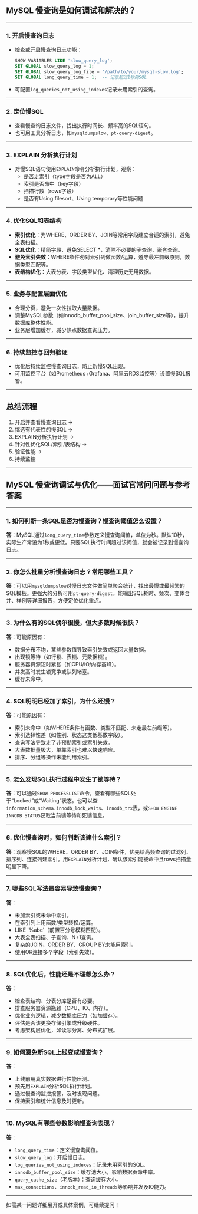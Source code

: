 ## MySQL 慢查询是如何调试和解决的？

---

### 1. 开启慢查询日志

- 检查或开启慢查询日志功能：
  ```sql
  SHOW VARIABLES LIKE 'slow_query_log';
  SET GLOBAL slow_query_log = 1;
  SET GLOBAL slow_query_log_file = '/path/to/your/mysql-slow.log';
  SET GLOBAL long_query_time = 1;  -- 记录超过1秒的SQL
  ```
- 可配置`log_queries_not_using_indexes`记录未用索引的查询。

---

### 2. 定位慢SQL

- 查看慢查询日志文件，找出执行时间长、频率高的SQL语句。
- 也可用工具分析日志，如`mysqldumpslow`、`pt-query-digest`。

---

### 3. EXPLAIN 分析执行计划

- 对慢SQL语句使用`EXPLAIN`命令分析执行计划，观察：
  - 是否走索引（type字段是否为ALL）
  - 索引是否命中（key字段）
  - 扫描行数（rows字段）
  - 是否有Using filesort、Using temporary等性能问题

---

### 4. 优化SQL和表结构

- **索引优化**：为WHERE、ORDER BY、JOIN等常用字段建立合适的索引，避免全表扫描。
- **SQL优化**：精简字段、避免SELECT *，消除不必要的子查询、嵌套查询。
- **避免索引失效**：WHERE条件勿对索引列做函数/运算，遵守最左前缀原则，数据类型匹配等。
- **表结构优化**：大表分表、字段类型优化、清理历史无用数据。

---

### 5. 业务与配置层面优化

- 合理分页，避免一次性拉取大量数据。
- 调整MySQL参数（如innodb_buffer_pool_size、join_buffer_size等），提升数据库整体性能。
- 业务层增加缓存，减少热点数据查询压力。

---

### 6. 持续监控与回归验证

- 优化后持续监控慢查询日志，防止新慢SQL出现。
- 可用监控平台（如Prometheus+Grafana、阿里云RDS监控等）设置慢SQL报警。

---

## 总结流程

1. 开启并查看慢查询日志 →  
2. 挑选有代表性的慢SQL →  
3. EXPLAIN分析执行计划 →  
4. 针对性优化SQL/索引/表结构 →  
5. 验证性能 →  
6. 持续监控

---

## MySQL 慢查询调试与优化——面试官常问问题与参考答案

---

### 1. 如何判断一条SQL是否为慢查询？慢查询阈值怎么设置？

**答**：MySQL通过`long_query_time`参数定义慢查询阈值，单位为秒。默认10秒，实际生产常设为1秒或更低。只要SQL执行时间超过该阈值，就会被记录到慢查询日志。

---

### 2. 你怎么批量分析慢查询日志？常用哪些工具？

**答**：可以用`mysqldumpslow`对慢日志文件做简单聚合统计，找出最慢或最频繁的SQL模板。更强大的分析可用`pt-query-digest`，能输出SQL耗时、频次、变体合并、样例等详细报告，方便定位优化重点。

---

### 3. 为什么有的SQL偶尔很慢，但大多数时候很快？

**答**：可能原因有：
- 数据分布不均，某些参数值导致索引失效或返回大量数据。
- 出现锁等待（如行锁、表锁、元数据锁）。
- 服务器资源短时紧张（如CPU/IO/内存高峰）。
- 并发高时发生锁竞争或队列堵塞。
- 缓存未命中。

---

### 4. SQL明明已经加了索引，为什么还慢？

**答**：可能原因有：
- 索引未命中（如WHERE条件有函数、类型不匹配、未走最左前缀等）。
- 索引选择性差（如性别、状态这类低基数字段）。
- 查询写法导致走了非预期索引或索引失效。
- 大表数据量极大，单靠索引也难以快速响应。
- 排序、分组等操作未能利用索引。

---

### 5. 怎么发现SQL执行过程中发生了锁等待？

**答**：可以通过`SHOW PROCESSLIST`命令，查看有哪些SQL处于“Locked”或“Waiting”状态。也可以查`information_schema.innodb_lock_waits`、`innodb_trx`表，或`SHOW ENGINE INNODB STATUS`获取当前锁等待和死锁信息。

---

### 6. 优化慢查询时，如何判断该建什么索引？

**答**：观察慢SQL的WHERE、ORDER BY、JOIN条件，优先给高频查询的过滤列、排序列、连接列建索引。用`EXPLAIN`分析计划，确认该索引能被命中且rows扫描量明显下降。

---

### 7. 哪些SQL写法最容易导致慢查询？

**答**：
- 未加索引或未命中索引。
- 在索引列上用函数/类型转换/运算。
- LIKE '%abc'（前置百分号模糊匹配）。
- 大表全表扫描、子查询、N+1查询。
- 复杂的JOIN、ORDER BY、GROUP BY未能用索引。
- 使用OR连接多个字段（索引失效）。

---

### 8. SQL优化后，性能还是不理想怎么办？

**答**：
- 检查表结构、分表分库是否有必要。
- 排查服务器资源瓶颈（CPU、IO、内存）。
- 优化业务逻辑，减少数据库压力（如加缓存）。
- 评估是否该更换存储引擎或升级硬件。
- 考虑架构层优化，如读写分离、分布式扩展。

---

### 9. 如何避免新SQL上线变成慢查询？

**答**：
- 上线前用真实数据进行性能压测。
- 预先用`EXPLAIN`分析SQL执行计划。
- 通过慢查询监控报警，及时发现问题。
- 保持索引和统计信息及时更新。

---

### 10. MySQL有哪些参数影响慢查询表现？

**答**：
- `long_query_time`：定义慢查询阈值。
- `slow_query_log`：开启慢日志。
- `log_queries_not_using_indexes`：记录未用索引的SQL。
- `innodb_buffer_pool_size`：缓存池大小，影响数据页命中率。
- `query_cache_size`（老版本）：查询缓存大小。
- `max_connections`、`innodb_read_io_threads`等影响并发及IO能力。

---

如需某一问题详细展开或具体案例，可继续提问！